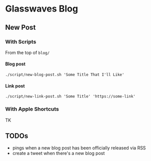 # Glasswaves Blog

## New Post
### With Scripts
From the top of `blog/`

#### Blog post
`./script/new-blog-post.sh 'Some Title That I'll Like'` 

#### Link post
`./script/new-link-post.sh 'Some Title' 'https://some-link'`

### With Apple Shortcuts
TK

## TODOs
* pings when a new blog post has been officially released via RSS
* create a tweet when there's a new blog post
